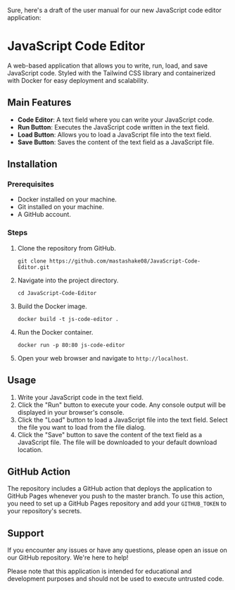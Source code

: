 Sure, here's a draft of the user manual for our new JavaScript code editor application:

# JavaScript Code Editor

A web-based application that allows you to write, run, load, and save JavaScript code. Styled with the Tailwind CSS library and containerized with Docker for easy deployment and scalability.

## Main Features

- **Code Editor**: A text field where you can write your JavaScript code.
- **Run Button**: Executes the JavaScript code written in the text field.
- **Load Button**: Allows you to load a JavaScript file into the text field.
- **Save Button**: Saves the content of the text field as a JavaScript file.

## Installation

### Prerequisites

- Docker installed on your machine.
- Git installed on your machine.
- A GitHub account.

### Steps

1. Clone the repository from GitHub.
   ```
   git clone https://github.com/mastashake08/JavaScript-Code-Editor.git
   ```
2. Navigate into the project directory.
   ```
   cd JavaScript-Code-Editor
   ```
3. Build the Docker image.
   ```
   docker build -t js-code-editor .
   ```
4. Run the Docker container.
   ```
   docker run -p 80:80 js-code-editor
   ```
5. Open your web browser and navigate to `http://localhost`.

## Usage

1. Write your JavaScript code in the text field.
2. Click the "Run" button to execute your code. Any console output will be displayed in your browser's console.
3. Click the "Load" button to load a JavaScript file into the text field. Select the file you want to load from the file dialog.
4. Click the "Save" button to save the content of the text field as a JavaScript file. The file will be downloaded to your default download location.

## GitHub Action

The repository includes a GitHub action that deploys the application to GitHub Pages whenever you push to the master branch. To use this action, you need to set up a GitHub Pages repository and add your `GITHUB_TOKEN` to your repository's secrets.

## Support

If you encounter any issues or have any questions, please open an issue on our GitHub repository. We're here to help!

Please note that this application is intended for educational and development purposes and should not be used to execute untrusted code.